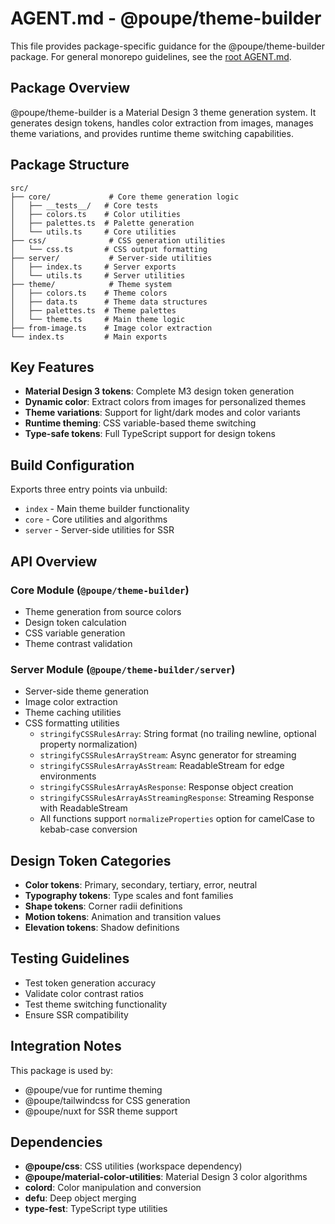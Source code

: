 # AGENT.md - @poupe/theme-builder

This file provides package-specific guidance for the @poupe/theme-builder
package. For general monorepo guidelines, see the
[root AGENT.md](../../AGENT.md).

## Package Overview

@poupe/theme-builder is a Material Design 3 theme generation system. It
generates design tokens, handles color extraction from images, manages
theme variations, and provides runtime theme switching capabilities.

## Package Structure

```text
src/
├── core/             # Core theme generation logic
│   ├── __tests__/   # Core tests
│   ├── colors.ts    # Color utilities
│   ├── palettes.ts  # Palette generation
│   └── utils.ts     # Core utilities
├── css/              # CSS generation utilities
│   └── css.ts       # CSS output formatting
├── server/           # Server-side utilities
│   ├── index.ts     # Server exports
│   └── utils.ts     # Server utilities
├── theme/            # Theme system
│   ├── colors.ts    # Theme colors
│   ├── data.ts      # Theme data structures
│   ├── palettes.ts  # Theme palettes
│   └── theme.ts     # Main theme logic
├── from-image.ts    # Image color extraction
└── index.ts         # Main exports
```

## Key Features

- **Material Design 3 tokens**: Complete M3 design token generation
- **Dynamic color**: Extract colors from images for personalized
  themes
- **Theme variations**: Support for light/dark modes and color variants
- **Runtime theming**: CSS variable-based theme switching
- **Type-safe tokens**: Full TypeScript support for design tokens

## Build Configuration

Exports three entry points via unbuild:
- `index` - Main theme builder functionality
- `core` - Core utilities and algorithms
- `server` - Server-side utilities for SSR

## API Overview

### Core Module (`@poupe/theme-builder`)
- Theme generation from source colors
- Design token calculation
- CSS variable generation
- Theme contrast validation

### Server Module (`@poupe/theme-builder/server`)
- Server-side theme generation
- Image color extraction
- Theme caching utilities
- CSS formatting utilities
  - `stringifyCSSRulesArray`: String format (no trailing newline, optional property normalization)
  - `stringifyCSSRulesArrayStream`: Async generator for streaming
  - `stringifyCSSRulesArrayAsStream`: ReadableStream for edge environments
  - `stringifyCSSRulesArrayAsResponse`: Response object creation
  - `stringifyCSSRulesArrayAsStreamingResponse`: Streaming Response with ReadableStream
  - All functions support `normalizeProperties` option for camelCase to kebab-case conversion

## Design Token Categories

- **Color tokens**: Primary, secondary, tertiary, error, neutral
- **Typography tokens**: Type scales and font families
- **Shape tokens**: Corner radii definitions
- **Motion tokens**: Animation and transition values
- **Elevation tokens**: Shadow definitions

## Testing Guidelines

- Test token generation accuracy
- Validate color contrast ratios
- Test theme switching functionality
- Ensure SSR compatibility

## Integration Notes

This package is used by:
- @poupe/vue for runtime theming
- @poupe/tailwindcss for CSS generation
- @poupe/nuxt for SSR theme support

## Dependencies

- **@poupe/css**: CSS utilities (workspace dependency)
- **@poupe/material-color-utilities**: Material Design 3 color algorithms
- **colord**: Color manipulation and conversion
- **defu**: Deep object merging
- **type-fest**: TypeScript type utilities
